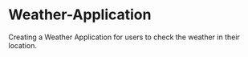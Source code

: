# Weather-Application
Creating a Weather Application for users to check the weather in their location.
